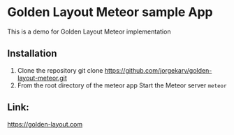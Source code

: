 # Golden Layout Meteor sample App

This is a demo for Golden Layout Meteor implementation

## Installation

1. Clone the repository git clone https://github.com/jorgekarv/golden-layout-meteor.git
2. From the root directory of the meteor app Start the Meteor server `meteor`

## Link:

https://golden-layout.com
